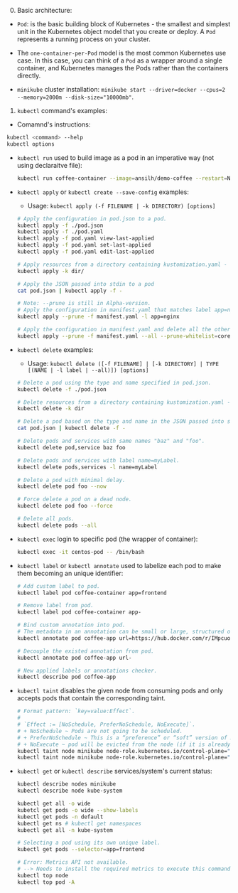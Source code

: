 0. Basic architecture:

- `Pod`: is the basic building block of Kubernetes - the smallest and simplest unit in the Kubernetes object model that you create or deploy.
  A `Pod` represents a running process on your cluster.

- The `one-container-per-Pod` model is the most common Kubernetes use case.
  In this case, you can think of a `Pod` as a wrapper around a single container, and Kubernetes manages the Pods rather than the containers directly.

- `minikube` cluster installation: `minikube start --driver=docker --cpus=2 --memory=2000m --disk-size="10000mb"`.

1. `kubectl` command's examples:

- Comamnd's instructions:

```bash
kubectl <command> --help
kubectl options
```

- `kubectl run` used to build image as a pod in an imperative way (not using declaraitve file):

  ```bash
  kubectl run coffee-container --image=ansilh/demo-coffee --restart=Never
  ```

- `kubectl apply` or `kubectl create --save-config` examples:

  - Usage: `kubectl apply (-f FILENAME | -k DIRECTORY) [options]`

  ```bash
  # Apply the configuration in pod.json to a pod.
  kubectl apply -f ./pod.json
  kubectl apply -f ./pod.yaml
  kubectl apply -f pod.yaml view-last-applied
  kubectl apply -f pod.yaml set-last-applied
  kubectl apply -f pod.yaml edit-last-applied

  # Apply resources from a directory containing kustomization.yaml - e.g. dir/kustomization.yaml.
  kubectl apply -k dir/

  # Apply the JSON passed into stdin to a pod
  cat pod.json | kubectl apply -f -

  # Note: --prune is still in Alpha-version.
  # Apply the configuration in manifest.yaml that matches label app=nginx and delete all other resources that are not in the file and match label app=nginx.
  kubectl apply --prune -f manifest.yaml -l app=nginx

  # Apply the configuration in manifest.yaml and delete all the other config maps that are not in the file.
  kubectl apply --prune -f manifest.yaml --all --prune-whitelist=core/v1/ConfigMap
  ```

- `kubectl delete` examples:

  - Usage: `kubectl delete ([-f FILENAME] | [-k DIRECTORY] | TYPE [(NAME | -l label | --all)]) [options]`

  ```bash
  # Delete a pod using the type and name specified in pod.json.
  kubectl delete -f ./pod.json

  # Delete resources from a directory containing kustomization.yaml - e.g. dir/kustomization.yaml.
  kubectl delete -k dir

  # Delete a pod based on the type and name in the JSON passed into stdin.
  cat pod.json | kubectl delete -f -

  # Delete pods and services with same names "baz" and "foo".
  kubectl delete pod,service baz foo

  # Delete pods and services with label name=myLabel.
  kubectl delete pods,services -l name=myLabel

  # Delete a pod with minimal delay.
  kubectl delete pod foo --now

  # Force delete a pod on a dead node.
  kubectl delete pod foo --force

  # Delete all pods.
  kubectl delete pods --all
  ```

- `kubectl exec` login to specific pod (the wrapper of container):

  ```bash
  kubectl exec -it centos-pod -- /bin/bash
  ```

- `kubectl label` or `kubectl annotate` used to labelize each pod to make them becoming an unique identifier:

  ```bash
  # Add custom label to pod.
  kubectl label pod coffee-container app=frontend

  # Remove label from pod.
  kubectl label pod coffee-container app-

  # Bind custom annotation into pod.
  # The metadata in an annotation can be small or large, structured or unstructured, and can be included characters which is not permitted by labels.
  kubectl annotate pod coffee-app url=https://hub.docker.com/r/IMpcuong/test-image

  # Decouple the existed annotation from pod.
  kubectl annotate pod coffee-app url-

  # New applied labels or annotations checker.
  kubectl describe pod coffee-app
  ```

- `kubectl taint` disables the given node from consuming pods and only accepts pods that contain the corresponding taint.

  ```bash
  # Format pattern: `key=value:Effect`.
  #
  # `Effect := [NoSchedule, PreferNoSchedule, NoExecute]`.
  # + NoSchedule ~ Pods are not going to be scheduled.
  # + PreferNoSchedule ~ This is a “preference” or “soft” version of NoSchedule; the system will try to avoid placing a pod that does not tolerate the taint on the node, but it is not required.
  # + NoExecute ~ pod will be evicted from the node (if it is already running on the node), and will not be scheduled onto the node (if it is not yet running on the node).
  kubectl taint node minikube node-role.kubernetes.io/control-plane="":NoSchedule
  kubectl taint node minikube node-role.kubernetes.io/control-plane="":NoExecute
  ```

- `kubectl get` or `kubectl describe` services/system's current status:

  ```bash
  kubectl describe nodes minikube
  kubectl describe node kube-system

  kubectl get all -o wide
  kubetcl get pods -o wide --show-labels
  kubectl get pods -n default
  kubectl get ns # kubectl get namespaces
  kubectl get all -n kube-system

  # Selecting a pod using its own unique label.
  kubectl get pods --selector=app=frontend

  # Error: Metrics API not available.
  # --> Needs to install the required metrics to execute this command.
  kubectl top node
  kubectl top pod -A
  ```
